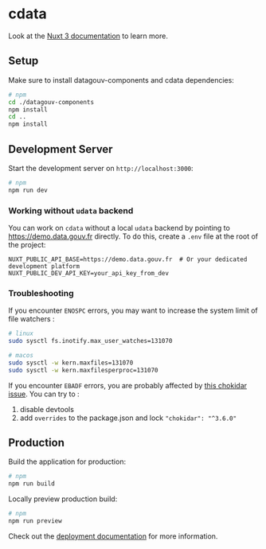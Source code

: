 # cdata

Look at the [Nuxt 3 documentation](https://nuxt.com/docs/getting-started/introduction) to learn more.

## Setup

Make sure to install datagouv-components and cdata dependencies:

```bash
# npm
cd ./datagouv-components
npm install
cd ..
npm install
```

## Development Server

Start the development server on `http://localhost:3000`:

```bash
# npm
npm run dev
```

### Working without `udata` backend

You can work on `cdata` without a local `udata` backend by pointing to https://demo.data.gouv.fr directly. To do this, create a `.env` file at the root of the project:

```
NUXT_PUBLIC_API_BASE=https://demo.data.gouv.fr  # Or your dedicated development platform
NUXT_PUBLIC_DEV_API_KEY=your_api_key_from_dev
```

### Troubleshooting

If you encounter `ENOSPC` errors, you may want to increase the system limit of file watchers :

```bash
# linux 
sudo sysctl fs.inotify.max_user_watches=131070

# macos
sudo sysctl -w kern.maxfiles=131070
sudo sysctl -w kern.maxfilesperproc=131070
```

If you encounter `EBADF` errors, you are probably affected by [this chokidar issue](https://github.com/paulmillr/chokidar/issues/1385).
You can try to :
1. disable devtools
2. add `overrides` to the package.json and lock `"chokidar": "^3.6.0"`

## Production

Build the application for production:

```bash
# npm
npm run build
```

Locally preview production build:

```bash
# npm
npm run preview
```

Check out the [deployment documentation](https://nuxt.com/docs/getting-started/deployment) for more information.
